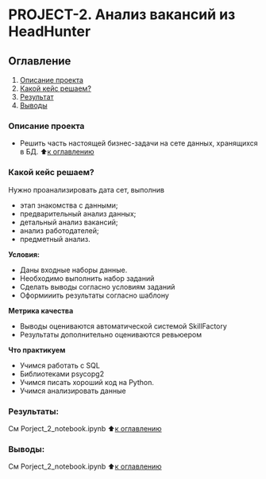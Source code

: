 # PROJECT-2. Анализ вакансий из HeadHunter 

## Оглавление
1. [Описание проекта](https://github.com/fandox/DataScience/blob/master/PY%20-%20Project1/README.MD#%D0%BE%D0%BF%D0%B8%D1%81%D0%B0%D0%BD%D0%B8%D0%B5-%D0%BF%D1%80%D0%BE%D0%B5%D0%BA%D1%82%D0%B0)  
2. [Какой кейс решаем?](https://github.com/fandox/DataScience/blob/master/PY%20-%20Project1/README.MD#%D0%BA%D0%B0%D0%BA%D0%BE%D0%B9-%D0%BA%D0%B5%D0%B9%D1%81-%D1%80%D0%B5%D1%88%D0%B0%D0%B5%D0%BC)  
3. [Результат](https://github.com/fandox/DataScience/blob/master/PY%20-%20Project1/README.D#%D1%80%D0%B5%D0%B7%D1%83%D0%BB%D1%8C%D1%82%D0%B0%D1%82%D1%8B)
4. [Выводы](https://github.com/fandox/DataScience/blob/master/PY%20-%20Project1/README.MD#%D0%B2%D1%8B%D0%B2%D0%BE%D0%B4%D1%8B) 


### Описание проекта    
- Решить часть настоящей бизнес-задачи на сете данных, хранящихся в БД.
:arrow_up:[к оглавлению](_)

### Какой кейс решаем?    
Нужно проанализировать дата сет, выполнив
- этап знакомства с данными;
- предварительный анализ данных;
- детальный анализ вакансий;
- анализ работодателей;
- предметный анализ.


**Условия:**  
- Даны входные наборы данные.
- Необходимо выполнить набор заданий
- Сделать выводы согласно условиям заданий
- Оформииить результаты согласно шаблону

**Метрика качества**     
- Выводы оцениваются автоматической системой SkillFactory
- Результаты дополнительно оцениваются ревьюером

**Что практикуем**     
- Учимся работать с SQL
- Библиотеками  psycopg2
- Учимся писать хороший код на Python.
- Учимся анализировать данные



### Результаты:  

См Porject_2_notebook.ipynb
:arrow_up:[к оглавлению](https://github.com/fandox/DataScience/blob/master/PY%20-%20Project1/README.MD#%D0%BE%D0%B3%D0%BB%D0%B0%D0%B2%D0%BB%D0%B5%D0%BD%D0%B8%D0%B5)


### Выводы:  

См Porject_2_notebook.ipynb
:arrow_up:[к оглавлению](https://github.com/fandox/DataScience/blob/master/PY%20-%20Project1/README.MD#%D0%BE%D0%B3%D0%BB%D0%B0%D0%B2%D0%BB%D0%B5%D0%BD%D0%B8%D0%B5)